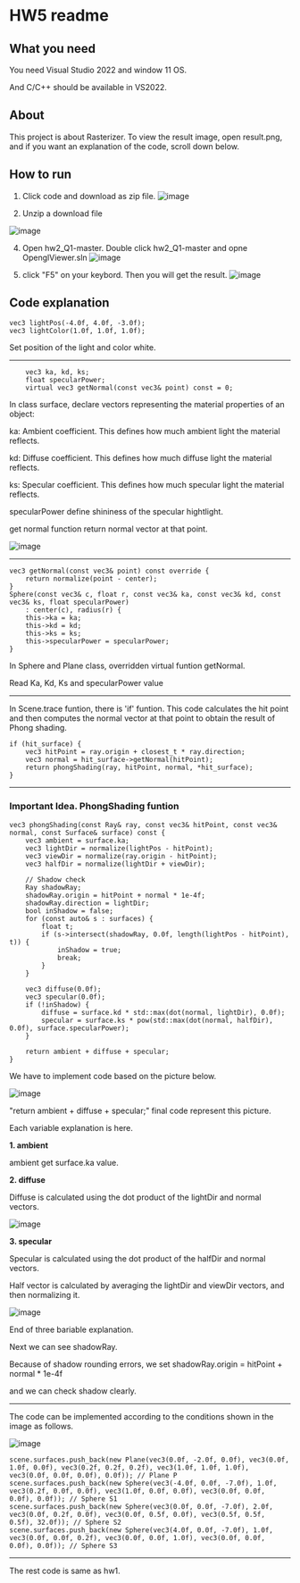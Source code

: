 # HW5 readme
## What you need
You need Visual Studio 2022 and window 11 OS.

And C/C++ should be available in VS2022.

## About
This project is about Rasterizer.
To view the result image, open result.png, 
and if you want an explanation of the code, scroll down below.

## How to run

1. Click code and download as zip file.
![image](https://github.com/user-attachments/assets/bbae1c64-faea-443f-976d-671e86e3c519)


2. Unzip a download file

![image](https://github.com/user-attachments/assets/02ce25e2-37ec-4fe7-823b-380dabb302b4)


4. Open hw2_Q1-master. Double click hw2_Q1-master and opne OpenglViewer.sln
![image](https://github.com/user-attachments/assets/7c0ca433-d940-42fd-a2a3-3893344c0344)


5. click "F5" on your keybord. Then you will get the result.
![image](https://github.com/user-attachments/assets/559d3c38-31c0-4d00-82d8-61836b1e78ec)

## Code explanation
```
vec3 lightPos(-4.0f, 4.0f, -3.0f);
vec3 lightColor(1.0f, 1.0f, 1.0f);
```
Set position of the light and color white.

-----------
```
	vec3 ka, kd, ks;
	float specularPower;
	virtual vec3 getNormal(const vec3& point) const = 0;
```
In class surface, declare vectors representing the material properties of an object:

ka: Ambient coefficient. This defines how much ambient light the material reflects.

kd: Diffuse coefficient. This defines how much diffuse light the material reflects.

ks: Specular coefficient. This defines how much specular light the material reflects.

specularPower define shininess of the specular hightlight.

get normal function return normal vector at that point.

![image](https://github.com/user-attachments/assets/81aa8f94-b64b-40e4-8832-9a341ba54165)

--------------
```
vec3 getNormal(const vec3& point) const override {
	return normalize(point - center);
}
Sphere(const vec3& c, float r, const vec3& ka, const vec3& kd, const vec3& ks, float specularPower)
	: center(c), radius(r) {
	this->ka = ka;
	this->kd = kd;
	this->ks = ks;
	this->specularPower = specularPower;
}
```
In Sphere and Plane class, overridden virtual funtion getNormal.

Read Ka, Kd, Ks and specularPower value

-------------
In Scene.trace funtion, there is 'if' funtion. This code calculates the hit point and then computes the normal vector at that point to obtain the result of Phong shading.
```
if (hit_surface) {
	vec3 hitPoint = ray.origin + closest_t * ray.direction;
	vec3 normal = hit_surface->getNormal(hitPoint);
	return phongShading(ray, hitPoint, normal, *hit_surface);
}
```

-------------
### Important Idea. PhongShading funtion

```
vec3 phongShading(const Ray& ray, const vec3& hitPoint, const vec3& normal, const Surface& surface) const {
	vec3 ambient = surface.ka;
	vec3 lightDir = normalize(lightPos - hitPoint);
	vec3 viewDir = normalize(ray.origin - hitPoint);
	vec3 halfDir = normalize(lightDir + viewDir);

	// Shadow check
	Ray shadowRay;
	shadowRay.origin = hitPoint + normal * 1e-4f;
	shadowRay.direction = lightDir;
	bool inShadow = false;
	for (const auto& s : surfaces) {
		float t;
		if (s->intersect(shadowRay, 0.0f, length(lightPos - hitPoint), t)) {
			inShadow = true;
			break;
		}
	}

	vec3 diffuse(0.0f);
	vec3 specular(0.0f);
	if (!inShadow) {
		diffuse = surface.kd * std::max(dot(normal, lightDir), 0.0f);
		specular = surface.ks * pow(std::max(dot(normal, halfDir), 0.0f), surface.specularPower);
	}

	return ambient + diffuse + specular;
}
```

We have to implement code based on the picture below.

![image](https://github.com/user-attachments/assets/2cdfa6ff-92ea-4b94-b4d4-a69b7c7b5a4b)

"return ambient + diffuse + specular;" final code represent this picture.

Each variable explanation is here.

**1. ambient**

ambient get surface.ka value.


**2. diffuse**

Diffuse is calculated using the dot product of the lightDir and normal vectors.

![image](https://github.com/user-attachments/assets/6e8f5e36-fe64-4573-8a34-2919fc81b26c)


**3. specular**

Specular is calculated using the dot product of the halfDir and normal vectors.

Half vector is calculated by averaging the lightDir and viewDir vectors, and then normalizing it.

![image](https://github.com/user-attachments/assets/4487e1c1-0ea7-48a8-979e-1575da8fe3f9)

End of three bariable explanation.

Next we can see shadowRay.

Because of shadow rounding errors, we set shadowRay.origin = hitPoint + normal * 1e-4f

and we can check shadow clearly.

---------------------------
The code can be implemented according to the conditions shown in the image as follows.

![image](https://github.com/user-attachments/assets/10b0910a-7215-4ee4-9835-1206343c09c7)

```
scene.surfaces.push_back(new Plane(vec3(0.0f, -2.0f, 0.0f), vec3(0.0f, 1.0f, 0.0f), vec3(0.2f, 0.2f, 0.2f), vec3(1.0f, 1.0f, 1.0f), vec3(0.0f, 0.0f, 0.0f), 0.0f)); // Plane P
scene.surfaces.push_back(new Sphere(vec3(-4.0f, 0.0f, -7.0f), 1.0f, vec3(0.2f, 0.0f, 0.0f), vec3(1.0f, 0.0f, 0.0f), vec3(0.0f, 0.0f, 0.0f), 0.0f)); // Sphere S1
scene.surfaces.push_back(new Sphere(vec3(0.0f, 0.0f, -7.0f), 2.0f, vec3(0.0f, 0.2f, 0.0f), vec3(0.0f, 0.5f, 0.0f), vec3(0.5f, 0.5f, 0.5f), 32.0f)); // Sphere S2
scene.surfaces.push_back(new Sphere(vec3(4.0f, 0.0f, -7.0f), 1.0f, vec3(0.0f, 0.0f, 0.2f), vec3(0.0f, 0.0f, 1.0f), vec3(0.0f, 0.0f, 0.0f), 0.0f)); // Sphere S3
```
--------------
The rest code is same as hw1.
